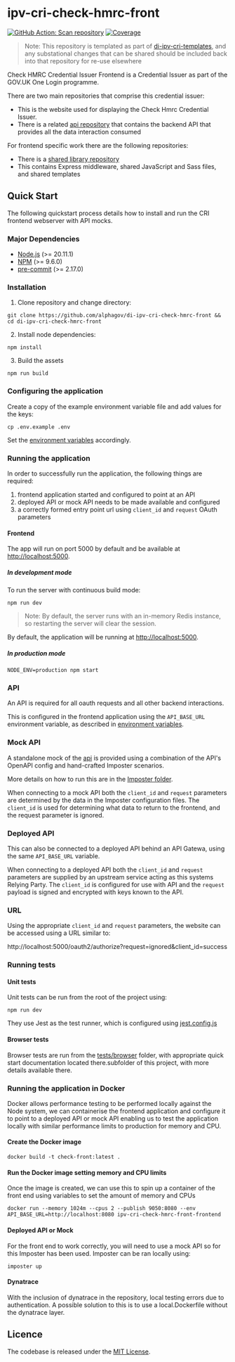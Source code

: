 # ipv-cri-check-hmrc-front

[![GitHub Action: Scan repository](https://github.com/govuk-one-login/ipv-cri-check-hmrc-front/actions/workflows/scan-repo.yml/badge.svg?branch=main)](https://github.com/govuk-one-login/ipv-cri-check-hmrc-front/actions/workflows/scan-repo.yml?query=branch%3Amain)
[![Coverage](https://sonarcloud.io/api/project_badges/measure?project=ipv-cri-check-hmrc-front&metric=coverage)](https://sonarcloud.io/summary/overall?id=ipv-cri-check-hmrc-front)

> Note: This repository is templated as part of [di-ipv-cri-templates](https://github.com/alphagov/di-ipv-cri-templates), and any substational changes that can be shared should be included back into that repository for re-use elsewhere

Check HMRC Credential Issuer Frontend is a Credential Issuer as part of the GOV.UK One Login programme.

There are two main repositories that comprise this credential issuer:

- This is the website used for displaying the Check Hmrc Credential Issuer.
- There is a related [api repository](https://github.com/alphagov/di-ipv-cri-check-hmrc-api) that contains the backend API that provides all the data interaction consumed

For frontend specific work there are the following repositories:

- There is a [shared library repository](https://github.com/alphagov/di-ipv-cri-common-express)
- This contains Express middleware, shared JavaScript and Sass files, and shared templates

## Quick Start

The following quickstart process details how to install and run the CRI frontend webserver with API mocks.

### Major Dependencies

- [Node.js](https://nodejs.org/en/) (>= 20.11.1)
- [NPM](https://www.npmjs.com/) (>= 9.6.0)
- [pre-commit](https://pre-commit.com/) (>= 2.17.0)

### Installation

1. Clone repository and change directory:

```
git clone https://github.com/alphagov/di-ipv-cri-check-hmrc-front && cd di-ipv-cri-check-hmrc-front
```

2. Install node dependencies:

```
npm install
```

3. Build the assets

```
npm run build
```

### Configuring the application

Create a copy of the example environment variable file and add values for the keys:

```
cp .env.example .env
```

Set the [environment variables](./environment-variables.md) accordingly.

### Running the application

In order to successfully run the application, the following things are required:

1. frontend application started and configured to point at an API
2. deployed API or mock API needs to be made available and configured
3. a correctly formed entry point url using `client_id` and `request` OAuth parameters

#### Frontend

The app will run on port 5000 by default and be available at [http://localhost:5000](http://localhost:5000).

##### In development mode

To run the server with continuous build mode:

```
npm run dev
```

> Note: By default, the server runs with an in-memory Redis instance, so restarting the server will clear the session.

By default, the application will be running at [http://localhost:5000](http://localhost:5000).

##### In production mode

```
NODE_ENV=production npm start
```

### API

An API is required for all oauth requests and all other backend interactions.

This is configured in the frontend application using the `API_BASE_URL` environment variable, as described in [environment variables](./environment-variables.md).

### Mock API

A standalone mock of the [api](https://github.com/alphagov/di-ipv-cri-check-hmrc-api) is provided using a combination of the API's OpenAPI config and hand-crafted Imposter scenarios.

More details on how to run this are in the [Imposter folder](./tests/imposter/).

When connecting to a mock API both the `client_id` and `request` parameters are determined by the data in the Imposter configuration files. The `client_id` is used for determining what data to return to the frontend, and the request parameter is ignored.

### Deployed API

This can also be connected to a deployed API behind an API Gatewa, using the same `API_BASE_URL` variable.

When connecting to a deployed API both the `client_id` and `request` parameters are supplied by an upstream service acting as this systems Relying Party. The `client_id` is configured for use with API and the `request` payload is signed and encrypted with keys known to the API.

### URL

Using the appropriate `client_id` and `request` parameters, the website can be accessed using a URL similar to:

http://localhost:5000/oauth2/authorize?request=ignored&client_id=success

### Running tests

#### Unit tests

Unit tests can be run from the root of the project using:

```
npm run dev
```

They use Jest as the test runner, which is configured using [jest.config.js](./jest.config.js)

#### Browser tests

Browser tests are run from the [tests/browser](./tests/browser/) folder, with appropriate quick start documentation located there.subfolder of this project, with more details available there.

### Running the application in Docker

Docker allows performance testing to be performed locally against the Node system, we can containerise the frontend application and configure it to point to a
deployed API or mock API enabling us to test the application locally with similar performance limits to production for memory and CPU.

#### Create the Docker image

```
docker build -t check-front:latest .
```

#### Run the Docker image setting memory and CPU limits

Once the image is created, we can use this to spin up a container of the front end using variables to set the
amount of memory and CPUs

```
docker run --memory 1024m --cpus 2 --publish 9050:8080 --env API_BASE_URL=http://localhost:8080 ipv-cri-check-hmrc-front-frontend
```

#### Deployed API or Mock

For the front end to work correctly, you will need to use a mock API so for this Imposter has been used. Imposter can be ran locally using:

```
imposter up
```

#### Dynatrace

With the inclusion of dynatrace in the repository, local testing errors due to authentication. A possible solution to this is to use
a local.Dockerfile without the dynatrace layer.

## Licence

The codebase is released under the [MIT License](./LICENSE).
